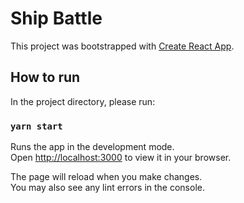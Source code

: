 # Ship Battle

This project was bootstrapped with [Create React App](https://github.com/facebook/create-react-app).

## How to run

In the project directory, please run:

### `yarn start`

Runs the app in the development mode.\
Open [http://localhost:3000](http://localhost:3000) to view it in your browser.

The page will reload when you make changes.\
You may also see any lint errors in the console.

